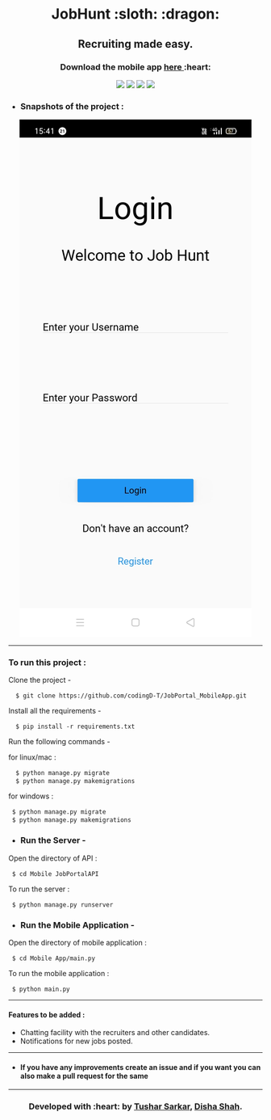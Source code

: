 <h1 align="center">JobHunt :sloth: :dragon:</h1>
<div align="center">
  
  <h2> Recruiting made easy. </h2>
  <h3 align="center"><b>Download the mobile app <a href="https://github.com/codingD-T/JobPortal_MobileApp/blob/main/JobHunt.apk">here </a>:heart:</b></h3>

</div>

<div align="center">
  
[![](https://img.shields.io/badge/Made_with-Django-black?style=for-the-badge&logo=django)](https://www.djangoproject.com/ "Django")
[![](https://img.shields.io/badge/Made_with-Pytorch-red?style=for-the-badge&logo=pytorch)](https://pytorch.org/ "Pytorch")
[![](https://img.shields.io/badge/Made_with-Postgresql-white?style=for-the-badge&logo=postgresql)](https://www.postgresql.org/ "Postgresql")
[![](https://img.shields.io/badge/Made_with-Kivy-blue?style=for-the-badge&logo=Python)](https://kivy.org/ "Kivy")

</div>

- ### Snapshots of the project :

<div align="center">
  
![img](ss/mobileappUI.jpg)  


</div>


---

  
### To run this project :

Clone the project -
```
  $ git clone https://github.com/codingD-T/JobPortal_MobileApp.git
```
  
Install all the requirements -
```
  $ pip install -r requirements.txt
 ``` 
Run the following commands -

 for linux/mac :
``` 
  $ python manage.py migrate
  $ python manage.py makemigrations
``` 
 for windows :
 ``` 
  $ python manage.py migrate
  $ python manage.py makemigrations
 ``` 
- ### Run the Server -
Open the directory of API :
 ```
  $ cd Mobile JobPortalAPI
 ```
 To run the server :
 ```
  $ python manage.py runserver
 ```

 - ### Run the Mobile Application -
 Open the directory of mobile application :
 ```
  $ cd Mobile App/main.py
 ```

 To run the mobile application :
 ```
  $ python main.py
 ```
 
 ---

 #### Features to be added :
- Chatting facility with the recruiters and other candidates.
- Notifications for new jobs posted.

---
- #### If you have any improvements create an issue and if you want you can also make a pull request for the same 


---
<h3 align="center"><b>Developed with :heart: by <a href="https://github.com/tusharsarkar3">Tushar Sarkar</a>, <a href="https://github.com/dishaShah01">Disha Shah</a>.</b></h1>
